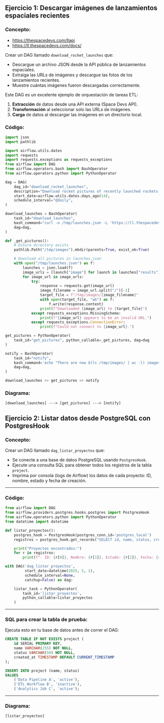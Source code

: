 ## **Ejercicio 1: Descargar imágenes de lanzamientos espaciales recientes**

### Concepto:

- https://thespacedevs.com/llapi
- https://ll.thespacedevs.com/docs/ 

Crear un DAG llamado `download_rocket_launches` que:

* Descargue un archivo JSON desde la API pública de lanzamientos espaciales.
* Extraiga las URLs de imágenes y descargue las fotos de los lanzamientos recientes.
* Muestre cuántas imágenes fueron descargadas correctamente.

Este DAG es un excelente ejemplo de orquestación de tareas ETL:

1. **Extracción** de datos desde una API externa (Space Devs API).
2. **Transformación** al seleccionar solo las URLs de imágenes.
3. **Carga** de datos al descargar las imágenes en un directorio local.

### Código:

```python
import json
import pathlib

import airflow.utils.dates
import requests
import requests.exceptions as requests_exceptions
from airflow import DAG
from airflow.operators.bash import BashOperator
from airflow.operators.python import PythonOperator

dag = DAG(
    dag_id="download_rocket_launches",
    description="Download rocket pictures of recently launched rockets.",
    start_date=airflow.utils.dates.days_ago(14),
    schedule_interval="@daily",
)

download_launches = BashOperator(
    task_id="download_launches",
    bash_command="curl -o /tmp/launches.json -L 'https://ll.thespacedevs.com/2.0.0/launch/upcoming'",  # noqa: E501
    dag=dag,
)

def _get_pictures():
    # Ensure directory exists
    pathlib.Path("/tmp/images").mkdir(parents=True, exist_ok=True)

    # Download all pictures in launches.json
    with open("/tmp/launches.json") as f:
        launches = json.load(f)
        image_urls = [launch["image"] for launch in launches["results"]]
        for image_url in image_urls:
            try:
                response = requests.get(image_url)
                image_filename = image_url.split("/")[-1]
                target_file = f"/tmp/images/{image_filename}"
                with open(target_file, "wb") as f:
                    f.write(response.content)
                print(f"Downloaded {image_url} to {target_file}")
            except requests_exceptions.MissingSchema:
                print(f"{image_url} appears to be an invalid URL.")
            except requests_exceptions.ConnectionError:
                print(f"Could not connect to {image_url}.")

get_pictures = PythonOperator(
    task_id="get_pictures", python_callable=_get_pictures, dag=dag
)

notify = BashOperator(
    task_id="notify",
    bash_command='echo "There are now $(ls /tmp/images/ | wc -l) images."',
    dag=dag,
)

download_launches >> get_pictures >> notify
```

### Diagrama:

```
[download_launches] ---> [get_pictures] ---> [notify]
```
 

## **Ejercicio 2: Listar datos desde PostgreSQL con PostgresHook**

### Concepto:

Crear un DAG llamado `dag_listar_proyectos` que:

* Se conecte a una base de datos PostgreSQL usando `PostgresHook`.
* Ejecute una consulta SQL para obtener todos los registros de la tabla `project`.
* Imprima por consola (logs de Airflow) los datos de cada proyecto: ID, nombre, estado y fecha de creación.


---

### Código:

```python
from airflow import DAG
from airflow.providers.postgres.hooks.postgres import PostgresHook
from airflow.operators.python import PythonOperator
from datetime import datetime

def listar_proyectos():
    postgres_hook = PostgresHook(postgres_conn_id='postgres_local')
    registros = postgres_hook.get_records("SELECT id, name, status, created_at FROM project")

    print("Proyectos encontrados:")
    for r in registros:
        print(f"- ID: {r[0]}, Nombre: {r[1]}, Estado: {r[2]}, Fecha: {r[3]}")

with DAG('dag_listar_proyectos',
         start_date=datetime(2025, 5, 1),
         schedule_interval=None,
         catchup=False) as dag:

    listar_task = PythonOperator(
        task_id='listar_proyectos',
        python_callable=listar_proyectos
    )
```

---

### SQL para crear la tabla de prueba:

Ejecuta esto en tu base de datos antes de correr el DAG:

```sql
CREATE TABLE IF NOT EXISTS project (
    id SERIAL PRIMARY KEY,
    name VARCHAR(255) NOT NULL,
    status VARCHAR(50) NOT NULL,
    created_at TIMESTAMP DEFAULT CURRENT_TIMESTAMP
);

INSERT INTO project (name, status)
VALUES 
    ('Data Pipeline A', 'active'),
    ('ETL Workflow B', 'inactive'),
    ('Analytics Job C', 'active');
```

---

### Diagrama:

```
[listar_proyectos]
```
 